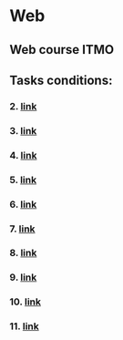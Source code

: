# Web
## Web course ITMO
## Tasks conditions:
### 2. [link](https://github.com/etozhestass/Web/blob/main/hw2/%20Веб-программирование_%20практика-2%20(2023).pdf)
### 3. [link](https://github.com/etozhestass/Web/blob/main/hw3/%20Веб-программирование_%20практика-3%20(2023).pdf)
### 4. [link](https://github.com/etozhestass/Web/blob/main/hw4/Веб-программирование_%20практика-4%20(2023).pdf)
### 5. [link](https://github.com/etozhestass/Web/blob/main/hw5/Веб-программирование_%20практика-5%20(2023).pdf)
### 6. [link](https://github.com/etozhestass/Web/blob/main/hw6/Веб-программирование_%20практика-6%20(2023).pdf)
### 7. [link](https://github.com/etozhestass/Web/blob/main/hw7/Веб-программирование_%20практика-7%20(2023).pdf)
### 8. [link](https://github.com/etozhestass/Web/blob/main/hw8/Веб-программирование_%20практика-8%20(2023).pdf)
### 9. [link](https://github.com/etozhestass/Web/blob/main/hw9/Веб-программирование_%20практика-9%20(2023).pdf)
### 10. [link](https://github.com/etozhestass/Web/blob/main/hw10/Веб-программирование_%20практика-10%20(2023).pdf)
### 11. [link](https://github.com/etozhestass/Web/blob/main/hw11/Веб-программирование_%20практика-11%20(2023).pdf)
